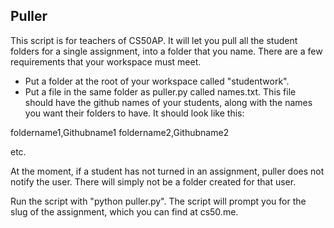 ## Puller ##

This script is for teachers of CS50AP.  It will let you pull all the student folders for a single assignment, into a folder that you name.  There are a few requirements that your workspace must meet.

- Put a folder at the root of your workspace called "studentwork".
- Put a file in the same folder as puller.py called names.txt.  This file should have the github names of your students, along with the names you want their folders to have.  It should look like this:

foldername1,Githubname1
foldername2,Githubname2


etc.

At the moment, if a student has not turned in an assignment, puller does not notify the user.  There will simply not be a folder created for that user.

Run the script with "python puller.py".  The script will prompt you for the slug of the assignment, which you can find at cs50.me.


